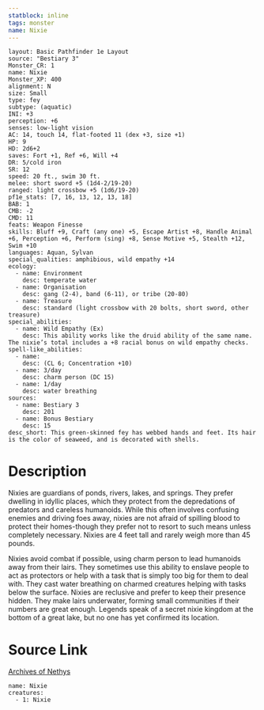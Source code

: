 ```yaml
---
statblock: inline
tags: monster
name: Nixie
---
```

```statblock
layout: Basic Pathfinder 1e Layout
source: "Bestiary 3"
Monster_CR: 1
name: Nixie
Monster_XP: 400
alignment: N
size: Small
type: fey
subtype: (aquatic)
INI: +3
perception: +6
senses: low-light vision
AC: 14, touch 14, flat-footed 11 (dex +3, size +1)
HP: 9
HD: 2d6+2
saves: Fort +1, Ref +6, Will +4
DR: 5/cold iron
SR: 12
speed: 20 ft., swim 30 ft.
melee: short sword +5 (1d4-2/19-20)
ranged: light crossbow +5 (1d6/19-20)
pf1e_stats: [7, 16, 13, 12, 13, 18]
BAB: 1
CMB: -2
CMD: 11
feats: Weapon Finesse
skills: Bluff +9, Craft (any one) +5, Escape Artist +8, Handle Animal +6, Perception +6, Perform (sing) +8, Sense Motive +5, Stealth +12, Swim +10
languages: Aquan, Sylvan
special_qualities: amphibious, wild empathy +14
ecology:
  - name: Environment
    desc: temperate water
  - name: Organisation
    desc: gang (2-4), band (6-11), or tribe (20-80)
  - name: Treasure
    desc: standard (light crossbow with 20 bolts, short sword, other treasure)
special_abilities:
  - name: Wild Empathy (Ex)
    desc: This ability works like the druid ability of the same name. The nixie’s total includes a +8 racial bonus on wild empathy checks.
spell-like_abilities:
  - name:
    desc: (CL 6; Concentration +10)
  - name: 3/day
    desc: charm person (DC 15)
  - name: 1/day
    desc: water breathing
sources:
  - name: Bestiary 3
    desc: 201
  - name: Bonus Bestiary
    desc: 15
desc_short: This green-skinned fey has webbed hands and feet. Its hair is the color of seaweed, and is decorated with shells.
```
# Description
Nixies are guardians of ponds, rivers, lakes, and springs. They prefer dwelling in idyllic places, which they protect from the depredations of predators and careless humanoids. While this often involves confusing enemies and driving foes away, nixies are not afraid of spilling blood to protect their homes-though they prefer not to resort to such means unless completely necessary. Nixies are 4 feet tall and rarely weigh more than 45 pounds.

Nixies avoid combat if possible, using charm person to lead humanoids away from their lairs. They sometimes use this ability to enslave people to act as protectors or help with a task that is simply too big for them to deal with. They cast water breathing on charmed creatures helping with tasks below the surface. Nixies are reclusive and prefer to keep their presence hidden. They make lairs underwater, forming small communities if their numbers are great enough. Legends speak of a secret nixie kingdom at the bottom of a great lake, but no one has yet confirmed its location.
# Source Link
[Archives of Nethys](https://aonprd.com/MonsterDisplay.aspx?ItemName=Nixie)
```encounter-table
name: Nixie
creatures:
  - 1: Nixie
```
